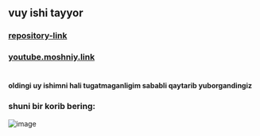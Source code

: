 ## vuy ishi tayyor
### [repository-link](https://github.com/AbuProTutorials/home-78-dars)
### [youtube.moshniy.link](https://youtu.be/HXmvQqwVMuA?si=EU6xs-DEBZUQVFYm)
#
#
#### oldingi uy ishimni hali tugatmaganligim sababli qaytarib yuborgandingiz
### shuni bir korib bering:
![image](https://github.com/AbuProgrammiy/Homework/assets/145345550/f9422dc9-4c0c-4dee-8cfc-6eb393659a3f)
